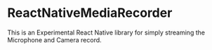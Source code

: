# ReactNativeMediaRecorder
This is an Experimental React Native library for simply streaming the Microphone and Camera record.
